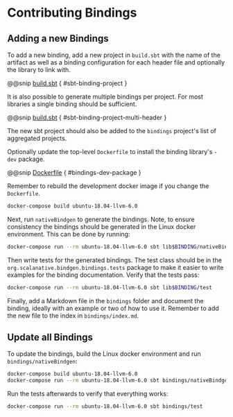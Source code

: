 # Contributing Bindings

## Adding a new Bindings

To add a new binding, add a new project in `build.sbt` with the name of the artifact as well as a binding configuration for each header file and optionally the library to link with.

@@snip [build.sbt](../../../../build.sbt) { #sbt-binding-project }

It is also possible to generate multiple bindings per project. For most libraries a single binding should be sufficient.

@@snip [build.sbt](../../../../build.sbt) { #sbt-binding-project-multi-header }

The new sbt project should also be added to the `bindings` project's list of aggregated projects.

Optionally update the top-level `Dockerfile` to install the binding library's `-dev` package. 

@@snip [Dockerfile](../../../../Dockerfile) { #bindings-dev-package }

Remember to rebuild the development docker image if you change the `Dockerfile`.

```sh
docker-compose build ubuntu-18.04-llvm-6.0
```

Next, run `nativeBindgen` to generate the bindings. Note, to ensure consistency the bindings should be generated in the Linux docker environment.
This can be done by running:

```sh
docker-compose run --rm ubuntu-18.04-llvm-6.0 sbt lib$BINDING/nativeBindgen
```

Then write tests for the generated bindings. The test class should be in the `org.scalanative.bindgen.bindings.tests` package to make it easier to write examples for the binding documentation. Verify that the tests pass:

```sh
docker-compose run --rm ubuntu-18.04-llvm-6.0 sbt lib$BINDING/test
```

Finally, add a Markdown file in the `bindings` folder and document the binding, ideally with an example or two of how to use it. Remember to add the new file to the index in `bindings/index.md`.

## Update all Bindings

To update the bindings, build the Linux docker environment and run `bindings/nativeBindgen`:

```sh
docker-compose build ubuntu-18.04-llvm-6.0
docker-compose run --rm ubuntu-18.04-llvm-6.0 sbt bindings/nativeBindgen
```

Run the tests afterwards to verify that everything works:

```sh
docker-compose run --rm ubuntu-18.04-llvm-6.0 sbt bindings/test
```
